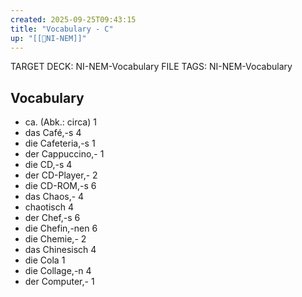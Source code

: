 ```yaml
---
created: 2025-09-25T09:43:15
title: "Vocabulary - C"
up: "[[📖NI-NEM]]"
---
```


TARGET DECK: NI-NEM-Vocabulary
FILE TAGS: NI-NEM-Vocabulary

## Vocabulary

- ca. (Abk.: circa) 1
- das Café,-s 4
- die Cafeteria,-s 1
- der Cappuccino,- 1
- die CD,-s 4
- der CD-Player,- 2
- die CD-ROM,-s 6
- das Chaos,- 4
- chaotisch 4
- der Chef,-s 6
- die Chefin,-nen 6
- die Chemie,- 2
- das Chinesisch 4
- die Cola 1
- die Collage,-n 4
- der Computer,- 1
